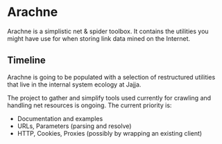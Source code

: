 # Arachne

Arachne is a simplistic net &amp; spider toolbox. It contains the utilities you might have use for when storing link data mined on the Internet.

## Timeline

Arachne is going to be populated with a selection of restructured utilities that live in the internal system ecology at Jajja.

The project to gather and simplify tools used currently for crawling and handling net resources is ongoing. The current priority is:

* Documentation and examples
* URLs, Parameters (parsing and resolve)
* HTTP, Cookies, Proxies (possibly by wrapping an existing client)
